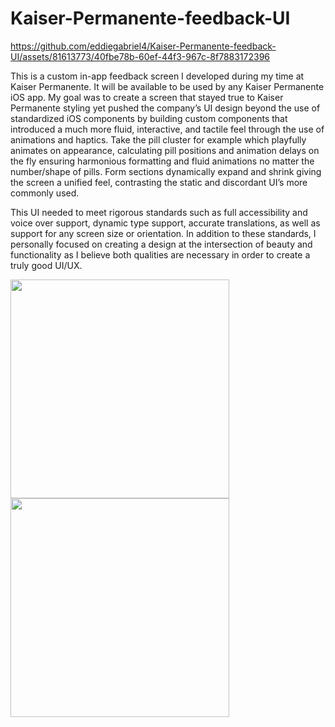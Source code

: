 # Kaiser-Permanente-feedback-UI

https://github.com/eddiegabriel4/Kaiser-Permanente-feedback-UI/assets/81613773/40fbe78b-60ef-44f3-967c-8f7883172396

This is a custom in-app feedback screen I developed during my time at Kaiser Permanente. It will be available to be used by any Kaiser Permanente iOS app. My goal was to create a screen that stayed true to Kaiser Permanente styling yet pushed the company’s UI design beyond the use of standardized iOS components by building custom components that introduced a much more fluid, interactive, and tactile feel through the use of animations and haptics. Take the pill cluster for example which playfully animates on appearance, calculating pill positions and animation delays on the fly ensuring harmonious formatting and fluid animations no matter the number/shape of pills. Form sections dynamically expand and shrink giving the screen a unified feel, contrasting the static and discordant UI’s more commonly used. 

This UI needed to meet rigorous standards such as full accessibility and voice over support, dynamic type support, accurate translations, as well as support for any screen size or orientation. In addition to these standards, I personally focused on creating a design at the intersection of beauty and functionality as I believe both qualities are necessary in order to create a truly good UI/UX.

<img src="https://github.com/eddiegabriel4/Kaiser-Permanente-feedback-UI/assets/81613773/5bf02600-dcf1-4246-a893-e93650613a28" width="350">

<img src="https://github.com/eddiegabriel4/Kaiser-Permanente-feedback-UI/assets/81613773/097cdd59-965e-4e27-8ae5-22c702e31c6a" width="350">
